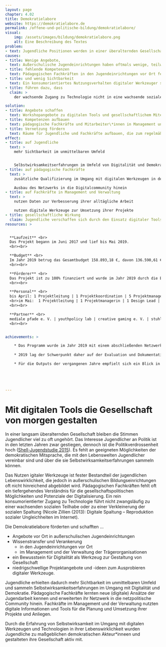 ```yaml
---
layout: page
chapter: 4.02
title: Demokratielabore
website: https://demokratielabore.de
permalink: /offene-und-politische-bildung/demokratielabore/
visual:
    img: /assets/images/bildung/demokratielabore.png
    alt: Eine Beschreibung des Textes
problem:
- text: Jugendliche Positionen werden in einer überalternden Gesellschaft nicht ausreichend wahrgenommen, was zu Politikverdrossenheit führt.
causes:
- title: Wenige Angebote,
  text: Außerschulische Jugendeinrichtungen haben oftmals wenige, teilweise gar keine Angebote mit digital-politischem Schwerpunkt in ihrem Programm.
- title: fehlende Kompetenzen
  text: Pädagogischen Fachkräften in den Jugendeinrichtungen vor Ort fehlt oft ein tiefergehendes Verständnis für die gesellschaftspolitischen Möglichkeiten und Potenziale der Digitalisierung.
- title: und wenig Sichtbarkeit
  text: Ein konsumorientiertes Nutzungsverhalten digitaler Werkzeuger steht einem kreativ-schaffenden gegenüber und verhindert die eigene Wahrnehmung im digitalen wie analogen Raum durch andere.
- title: führen dazu, dass
  claim: >
    der wachsende Zugang zu Technologie nicht in eine wachsende soziale Teilhabe mündet.

solution:
- title: Angebote schaffen
  text: Workshopangebote zu digitalen Tools und gesellschaftlichem Miteinander in Jugendeinrichtungen schaffen und zu eigenen Projekten anregen
- title: Kompetenzen aufbauen
  text: pädagogische Fachkräfte und Mitarbeiter\*innen in Management und Verwaltung zum Einsatz und zur Kontextualisierung digitaler Werkzeuge in ihrer täglichen Arbeit qualifizieren
- title: Vernetzung fördern
  text: Räume für Jugendliche und Fachkräfte aufbauen, die zum regelmäßig Austausch einalden und durch eine Unterstützungsstruktur getragen werden
effect:
- title: auf Jugendliche
  text: >
    mehr Sichtbarkeit im unmittelbaren Umfeld


    Selbstwirksamkeitserfahrungen im Umfeld von Digitalität und Demokratie
- title: auf pädagogische Fachkräfte
  text: >
    zusätzliche Qualifizierung im Umgang mit digitalen Werkzeugen in der Jugendarbeit

    Ausbau des Netzwerks in die Digitalcommunity hinein
- title: auf Fachkräfte in Management und Verwaltung
  text: >
    nutzen Daten zur Verbesserung ihrer alltägliche Arbeit

    nutzen digitale Werkzeuge zur Umsetzung ihrer Projekte
- title: gesellschaftliche Wirkung
  claim: Jugendliche verschaffen sich durch den Einsatz digitaler Tools Sichtbarkeit und gestalten ihre Gesellschaft aktiv mit.
resources: >


  **Laufzeit** <br>
  Das Projekt begann im Juni 2017 und lief bis Mai 2019.
  <br><br>

  **Budget** <br>
  Im Jahr 2019 betrug das Gesamtbudget 158.893,18 €, davon 136.590,61 € Personalmittel und Horoare für exteren Expert\*innen und 22.302,57 € Sach- und Verwaltungskosten. Das Projekt war zu 100% finanziert.
  <br><br>

  **Förderer** <br>
  Das Projekt ist zu 100% finanziert und wurde im Jahr 2019 durch die Bundeszentrale für politische Bildung gefördert. 
  <br><br>

  **Personal** <br>
  bis April: 1 Projektleitung | 1 Projektkoordination | 5 Projektmanager\*innen | 1 Design Lead | 2 studentische Mitarbeiter\*innen | 1 Bundesfreiwilligendienstleistender | 1 Supervision & Intervision; 
  <br>im Mai:  1 Projektleitung | 1 Projektmanagerin | 1 Design Lead | 1 studentische Mitarbeiterin | 1 Supervision & Intervision
  <br><br>

  **Partner** <br>
  mediale pfade e. V. | youthpolicy lab | creative gaming e. V. | stuhlkreis_revolte
  <br><br>


achievements: >

    * Das Programm wurde im Jahr 2019 mit einem abschließenden Netzwerkreffen Ende März beendet. Das ursprünglich als Abschluss geplante Demokratiefestival für Jugendliche konnte leider auf Grund kurzfristiger Mittelumverteilung seitens des  Bundesministeriums für Familie, Senioren, Frauen und Jugend – Förderer bis inkl. 2018 – nicht stattfinden.
    
    * 2019 lag der Schwerpunkt daher auf der Evaluation und Dokumentation der Projektergebnisse und dem Fertigstellen der Selbstlernmaterialien, sodass die konzipierten Programme, Materialien und Workshops weiter von Lehrenden und Lernenden genutzt werden können. Hierfür wurde die [Website](https://demokratielabore.de/) erweitert und die Suche nach Lerninhalten verbessert. 

    * Für die Outputs der vergangenen Jahre empfielt sich ein Blick in den [Jahresbericht 2018](https://2018.okfn.de/open-government/demokratielabore/) und in [diesen Blogpost](https://demokratielabore.de/blog/Demokratielabore-verabschiedet-sich).





---
```



# Mit digitalen Tools die Gesellschaft von morgen gestalten

In einer langsam überalternden Gesellschaft bleiben die Stimmen Jugendlicher viel zu oft ungehört. Das Interesse Jugendlicher an Politik ist in den letzten Jahren zwar gestiegen, dennoch ist die Politikverdrossenheit hoch ([Shell-Jugendstudie 2015](https://www.shell.de/ueber-uns/die-shell-jugendstudie.html)). Es fehlt an geeigneten Möglichkeiten der demokratischen Mitsprache, die mit den Lebenswelten Jugendlicher vereinbar sind und über die sie Selbstwirksamkeitserfahrungen sammeln können.

Das Nutzen igitaler Werkzeuge ist fester Bestandteil der jugendlichen Lebenswirklichkeit, die jedoch in außerschulischen Bildungseinrichtungen oft nicht hinreichend abgebildet wird. Pädagogischen Fachkräften fehlt oft ein tiefergehendes Verständnis für die gesellschaftspolitischen Möglichkeiten und Potenziale der Digitalisierung. Ein rein konsumorientierter Zugang zu Technologie führt nicht zwangsläufig zu einer wachsenden sozialen Teilhabe oder zu einer Verkleinerung der sozialen Spaltung (Nicole Zillien (2013): Digitale Spaltung – Reproduktion sozialer Ungleichheiten im Internet).

Die Demokratielabore förderten und schafften ...
* Angebote vor Ort in außerschulischen Jugendeinrichtungen
* Wissenstransfer und Verankerung
  * in den Jugendeinrichtungen vor Ort
  * im Management und der Verwaltung der Trägerorganisationen
* ein Bewusstsein für Digitalität als Werkzeug zur Gestaltung von Gesellschaft
* niedrigschwellige Projektangebote und -ideen zum Ausprobieren digitaler Werkzeuge.

Jugendliche erhielten dadurch mehr Sichtbarkeit im unmittelbaren Umfeld und sammeln Selbstwirksamkeitserfahrungen im Umgang mit Digitalität und Demokratie. Pädagogische Fachkräfte lernten neue (digitale) Ansätze der Jugendarbeit kennen und erweiterten ihr Netzwerk in die netzpolitische Community hinein. Fachkräfte im Management und der Verwaltung nutzten digitale Informationen und Tools für die Planung und Umsetzung ihrer Projekte und Anliegen.

Durch die Erfahrung von Selbstwirksamkeit im Umgang mit digitalen Werkzeugen und Technologien in ihrer Lebenswirklichkeit wurden Jugendliche zu maßgeblichen demokratischen Akteur\*inneen und gestalteten ihre Gesellschaft aktiv mit.
